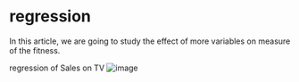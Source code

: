 # regression

In this article, we are going to study the effect of more variables on measure of the fitness. 

regression of Sales on TV 
![image](https://user-images.githubusercontent.com/61835051/137634745-c19479f3-5b39-424b-8160-2014fb05f22c.png)

